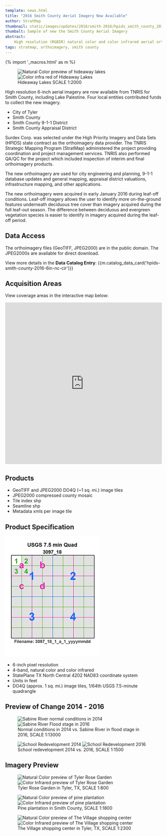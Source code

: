 ```yaml
---
template: news.html
title: "2016 Smith County Aerial Imagery Now Available"
author: StratMap
thumbnail: static/images/updates/2016/smith-2016/hpids_smith_county_2016_6in_nc_cir_th.jpg
thumbalt: Sample of new the Smith County Aerial Imagery
abstract:
    High resolution (RGBIR) natural color and color infrared aerial orthoimagery are now available from TNRIS for Smith County.
tags: stratmap, orthoimagery, smith county
---
```


{% import '_macros.html' as m %}

<figure>
<div id="imageCompare1" class='twentytwenty-container natural-color-infrared'>
  <img class="img-responsive" src="{{m.link('static/images/updates/2016/smith-2016/smith16_hideaway_lakes_nc_1to2000_20160104.jpg')}}" alt="Natural Color preview of hideaway lakes">
  <img class="img-responsive" src="{{m.link('static/images/updates/2016/smith-2016/smith16_hideaway_lakes_cir_1to2000_20160104.jpg')}}" alt="Color infra red of Hideaway Lakes">
</div>
<figcaption>Hideaway Lakes SCALE 1:2000</figcaption>
</figure>

High resolution 6-inch aerial imagery are now available from TNRIS for Smith County, including Lake Palestine. Four local entities contributed funds to collect the new imagery.

- City of Tyler
- Smith County
- Smith County 9-1-1 District
- Smith County Appraisal District

Surdex Corp. was selected under the High Priority Imagery and Data Sets (HPIDS) state contract as the orthoimagery data provider. The TNRIS Strategic Mapping Program (StratMap) administered the project providing coordination and project management services. TNRIS also performed QA/QC for the project which included inspection of interim and final orthoimagery products.

The new orthoimagery are used for city engineering and planning, 9-1-1 database updates and general mapping, appraisal district valuations, infrastructure mapping, and other applications. 

The new orthoimagery were acquired in early January 2016 during leaf-off conditions. Leaf-off imagery allows the user to identify more on-the-ground features underneath deciduous tree cover than imagery acquired during the full leaf-out season. The difference between deciduous and evergreen vegetation species is easier to identify in imagery acquired during the leaf-off period.

## Data Access

The orthoimagery files (GeoTIFF, JPEG2000) are in the public domain. The JPEG2000s are available for direct download.

View more details in the **Data Catalog Entry**:
{{m.catalog_data_card('hpids-smith-county-2016-6in-nc-cir')}}

## Acquisition Areas
View coverage areas in the interactive map below:

<iframe width="100%" height="520" frameborder="0" src="https://tnris.cartodb.com/viz/f0086f04-dafe-11e5-b1d2-0e674067d321/embed_map" allowfullscreen webkitallowfullscreen mozallowfullscreen oallowfullscreen msallowfullscreen></iframe>

## Products

- GeoTIFF and JPEG2000 DO4Q (~1 sq. mi.) image tiles
- JPEG2000 compressed county mosaic
- Tile index shp
- Seamline shp
- Metadata xmls per image tile

## Product Specification

![USGS Quarter Quad Breakdown](static/images/updates/smith-imagery/usgs_quad.jpg)

- 6-inch pixel resolution
- 4-band, natural color and color infrared
- StatePlane TX North Central 4202 NAD83 coordinate system
- Units in feet
- DO4Q (approx. 1 sq. mi.) image tiles, 1/64th USGS 7.5-minute quadrangle

## Preview of Change 2014 - 2016

<figure class="data-preview">
<div id="imageCompare1" class='twentytwenty-container twentyfourteen'>
  <img class="img-responsive" src="{{m.link('static/images/updates/2016/smith-2016/smith14_sabine_river_cir_1to13000_20140102.jpg')}}" alt="Sabine River normal conditions in 2014">
  <img class="img-responsive" src="{{m.link('static/images/updates/2016/smith-2016/smith16_sabine_river_cir_1to13000_20160104.jpg')}}" alt="Sabine River Flood stage in 2016">
</div>
  
<figcaption>Normal conditions in 2014 vs. Sabine River in flood stage in 2016, SCALE 1:13000</figcaption>
</figure>

<figure class="data-preview">
  <div id="imageCompare1" class='twentytwenty-container twentyfourteen'>
  <img class="img-responsive" src="{{m.link('static/images/updates/2016/smith-2016/smith14_school_nc_1to1500_20140103.jpg')}}" alt="School Redevelopment 2014">
  <img class="img-responsive" src="{{m.link('static/images/updates/2016/smith-2016/smith16_school_nc_1to1500_20160104.jpg')}}" alt="School Redevelopment 2016">
</div>
<figcaption>School redevelopment 2014 vs. 2016, SCALE 1:1500</figcaption>
</figure>

## Imagery Preview

<figure class="data-preview">
<div id="imageCompare1" class='twentytwenty-container natural-color-infrared'>
  <img class="img-responsive" src="{{m.link('static/images/updates/2016/smith-2016/smith16_tylerrose_nc_1to800_20160104.jpg')}}" alt="Natural Color preview of Tyler Rose Garden">
  <img class="img-responsive" src="{{m.link('static/images/updates/2016/smith-2016/smith16_tylerrose_cir_1to800_20160104.jpg')}}" alt="Color Infrared preview of Tyler Rose Garden">
</div>
<figcaption>Tyler Rose Garden in Tyler, TX, SCALE 1:800</figcaption>
</figure>


<figure class="data-preview">
<div id="imageCompare1" class='twentytwenty-container natural-color-infrared'>
  <img class="img-responsive" src="{{m.link('static/images/updates/2016/smith-2016/smith16_pineplantation_nc_1to1800_20160104.jpg')}}" alt="Natural Color preview of pine plantation">
  <img class="img-responsive" src="{{m.link('static/images/updates/2016/smith-2016/smith16_pineplantation_cir_1to1800_20160104.jpg')}}" alt="Color Infrared preview of pine plantation">
</div>
<figcaption>Pine plantation in Smith County, SCALE 1:1800</figcaption>
</figure>


<figure class="data-preview">
<div id="imageCompare1" class='twentytwenty-container natural-color-infrared'>
  <img class="img-responsive" src="{{m.link('static/images/updates/2016/smith-2016/smith16_thevillage_nc_1to2300_20160104.jpg')}}" alt="Natural Color preview of The Village shopping center">
  <img class="img-responsive" src="{{m.link('static/images/updates/2016/smith-2016/smith16_thevillage_cir_1to2300_20160104.jpg')}}" alt="Color Infrared preview of The Village shopping center">
</div>
<figcaption>The Village shopping center in Tyler, TX, SCALE 1:2300</figcaption>
</figure>





